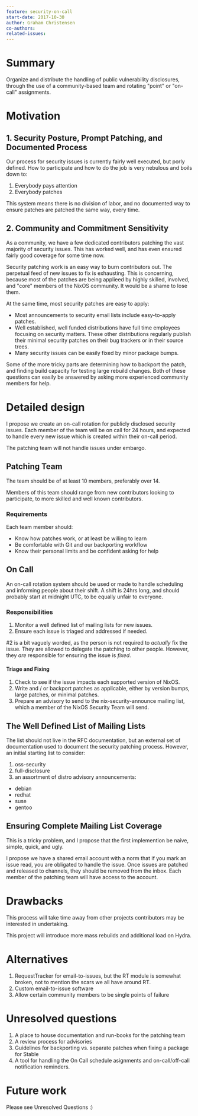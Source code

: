 ```yaml
---
feature: security-on-call
start-date: 2017-10-30
author: Graham Christensen
co-authors:
related-issues:
---
```


# Summary
[summary]: #summary

Organize and distribute the handling of public vulnerability
disclosures, through the use of a community-based team and rotating
"point" or "on-call" assignments.

# Motivation
[motivation]: #motivation

## 1. Security Posture, Prompt Patching, and Documented Process

Our process for security issues is currently fairly well executed, but
porly defined. How to participate and how to do the job is very
nebulous and boils down to:

1. Everybody pays attention
2. Everybody patches

This system means there is no division of labor, and no documented way
to ensure patches are patched the same way, every time.

## 2. Community and Commitment Sensitivity

As a community, we have a few dedicated contributors patching
the vast majority of security issues. This has worked well, and has
even ensured fairly good coverage for some time now.

Security patching work is an easy way to burn contributors out. The
perpetual feed of new issues to fix is exhausting. This is concerning,
because most of the patches are being applieed by highly skilled,
involved, and "core" members of the NixOS community. It would be a
shame to lose them.

At the same time, most security patches are easy to apply:

 - Most announcements to security email lists include easy-to-apply
   patches.
 - Well established, well funded distributions have full time
   employees focusing on security matters. These other distributions
   regularly publish their minimal security patches on their bug
   trackers or in their source trees.
 - Many security issues can be easily fixed by minor package bumps.

Some of the more tricky parts are determining how to backport the
patch, and finding build capacity for testing large rebuild changes.
Both of these questions can easily be answered by asking more
experienced community members for help.

# Detailed design
[design]: #detailed-design

I propose we create an on-call rotation for publicly disclosed
security issues. Each member of the team will be on call for 24 hours,
and expected to handle every new issue which is created within their
on-call period.

The patching team will not handle issues under embargo.

## Patching Team

The team should be of at least 10 members, preferably over 14.

Members of this team should range from new contributors looking to
participate, to more skilled and well known contributors.

### Requirements

Each team member should:

 - Know how patches work, or at least be willing to learn
 - Be comfortable with Git and our backporting workflow
 - Know their personal limits and be confident asking for help

## On Call

An on-call rotation system should be used or made to handle scheduling
and informing people about their shift. A shift is 24hrs long, and
should probably start at midnight UTC, to be equally unfair to
everyone.

### Responsibilities

1. Monitor a well defined list of mailing lists for new issues.
2. Ensure each issue is triaged and addressed if needed.

#2 is a bit vaguely worded, as the person is not required to
_actually_ fix the issue. They are allowed to delegate the patching to
other people. However, they _are_ responsible for ensuring the issue
is _fixed_.

#### Triage and Fixing

1. Check to see if the issue impacts each supported version of NixOS.
2. Write and / or backport patches as applicable, either by version
   bumps, large patches, or minimal patches.
3. Prepare an advisory to send to the nix-security-announce mailing
   list, which a member of the NixOS Security Team will send.

## The Well Defined List of Mailing Lists

The list should not live in the RFC documentation, but an external set
of documentation used to document the security patching process.
However, an initial starting list to consider:

1. oss-security
2. full-disclosure
3. an assortment of distro advisory announcements:

 - debian
 - redhat
 - suse
 - gentoo

## Ensuring Complete Mailing List Coverage

This is a tricky problem, and I propose that the first implemention
be naive, simple, quick, and ugly.

I propose we have a shared email account with a norm that if you mark
an issue read, you are obligated to handle the issue. Once issues are
patched and released to channels, they should be removed from the
inbox. Each member of the patching team will have access to the
account.

# Drawbacks
[drawbacks]: #drawbacks

This process will take time away from other projects contributors may
be interested in undertaking.

This project will introduce more mass rebuilds and additional load on
Hydra.

# Alternatives
[alternatives]: #alternatives

1. RequestTracker for email-to-issues, but the RT module is somewhat
   broken, not to mention the scars we all have around RT.
2. Custom email-to-issue software
3. Allow certain community members to be single points of failure

# Unresolved questions
[unresolved]: #unresolved-questions

1. A place to house documentation and run-books for the patching team
2. A review process for advisories
3. Guidelines for backporting vs. separate patches when fixing a
   package for Stable
4. A tool for handling the On Call schedule asignments and
   on-call/off-call notification reminders.

# Future work
[future]: #future-work

Please see Unresolved Questions :)
